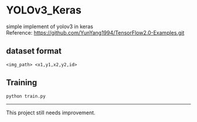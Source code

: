 # YOLOv3_Keras
simple implement of yolov3 in keras  
Reference: https://github.com/YunYang1994/TensorFlow2.0-Examples.git

## dataset format 
```
<img_path> <x1,y1,x2,y2,id> 
```  
## Training  
```  
python train.py
```  
---  
This project still needs improvement.
